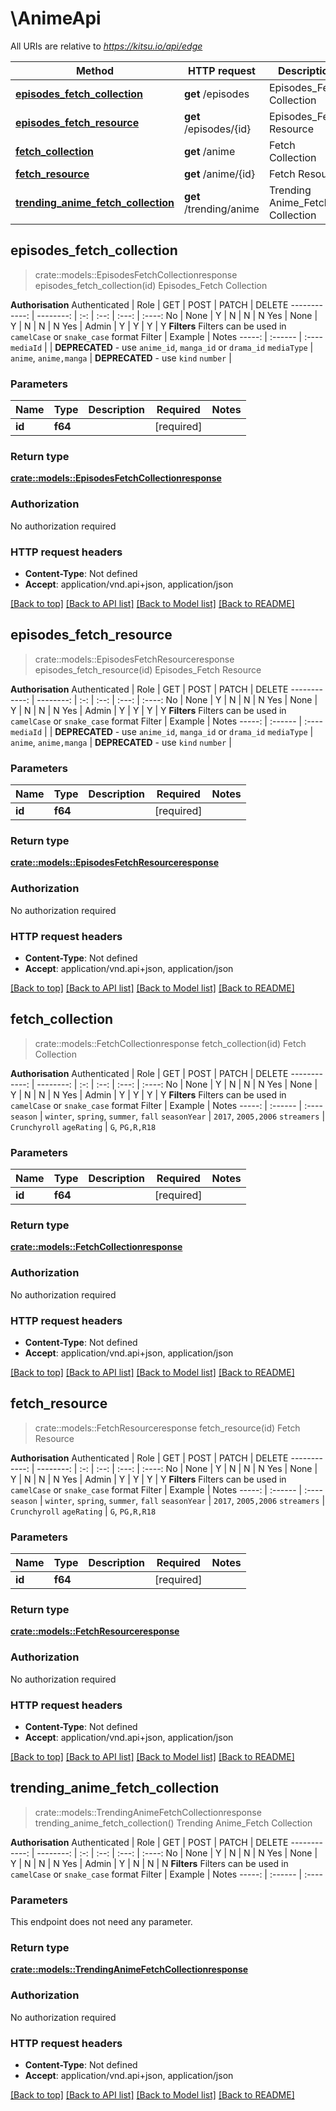 # \AnimeApi

All URIs are relative to *https://kitsu.io/api/edge*

Method | HTTP request | Description
------------- | ------------- | -------------
[**episodes_fetch_collection**](AnimeApi.md#episodes_fetch_collection) | **get** /episodes | Episodes_Fetch Collection
[**episodes_fetch_resource**](AnimeApi.md#episodes_fetch_resource) | **get** /episodes/{id} | Episodes_Fetch Resource
[**fetch_collection**](AnimeApi.md#fetch_collection) | **get** /anime | Fetch Collection
[**fetch_resource**](AnimeApi.md#fetch_resource) | **get** /anime/{id} | Fetch Resource
[**trending_anime_fetch_collection**](AnimeApi.md#trending_anime_fetch_collection) | **get** /trending/anime | Trending Anime_Fetch Collection



## episodes_fetch_collection

> crate::models::EpisodesFetchCollectionresponse episodes_fetch_collection(id)
Episodes_Fetch Collection

**Authorisation**  Authenticated | Role      | GET | POST | PATCH | DELETE ------------: | --------: | :-: | :--: | :---: | :----: No            | None      | Y   | N    | N     | N Yes           | None      | Y   | N    | N     | N Yes           | Admin     | Y   | Y    | Y     | Y  **Filters**  Filters can be used in `camelCase` or `snake_case` format  Filter | Example | Notes -----: | :------ | :---- `mediaId` | | **DEPRECATED** - use `anime_id`, `manga_id` or `drama_id` `mediaType` | `anime`, `anime,manga` | **DEPRECATED** - use `kind` `number` |

### Parameters


Name | Type | Description  | Required | Notes
------------- | ------------- | ------------- | ------------- | -------------
**id** | **f64** |  | [required] |

### Return type

[**crate::models::EpisodesFetchCollectionresponse**](Episodes_FetchCollectionresponse.md)

### Authorization

No authorization required

### HTTP request headers

- **Content-Type**: Not defined
- **Accept**: application/vnd.api+json, application/json

[[Back to top]](#) [[Back to API list]](../README.md#documentation-for-api-endpoints) [[Back to Model list]](../README.md#documentation-for-models) [[Back to README]](../README.md)


## episodes_fetch_resource

> crate::models::EpisodesFetchResourceresponse episodes_fetch_resource(id)
Episodes_Fetch Resource

**Authorisation**  Authenticated | Role      | GET | POST | PATCH | DELETE ------------: | --------: | :-: | :--: | :---: | :----: No            | None      | Y   | N    | N     | N Yes           | None      | Y   | N    | N     | N Yes           | Admin     | Y   | Y    | Y     | Y  **Filters**  Filters can be used in `camelCase` or `snake_case` format  Filter | Example | Notes -----: | :------ | :---- `mediaId` | | **DEPRECATED** - use `anime_id`, `manga_id` or `drama_id` `mediaType` | `anime`, `anime,manga` | **DEPRECATED** - use `kind` `number` |

### Parameters


Name | Type | Description  | Required | Notes
------------- | ------------- | ------------- | ------------- | -------------
**id** | **f64** |  | [required] |

### Return type

[**crate::models::EpisodesFetchResourceresponse**](Episodes_FetchResourceresponse.md)

### Authorization

No authorization required

### HTTP request headers

- **Content-Type**: Not defined
- **Accept**: application/vnd.api+json, application/json

[[Back to top]](#) [[Back to API list]](../README.md#documentation-for-api-endpoints) [[Back to Model list]](../README.md#documentation-for-models) [[Back to README]](../README.md)


## fetch_collection

> crate::models::FetchCollectionresponse fetch_collection(id)
Fetch Collection

**Authorisation**  Authenticated | Role      | GET | POST | PATCH | DELETE ------------: | --------: | :-: | :--: | :---: | :----: No            | None      | Y   | N    | N     | N Yes           | None      | Y   | N    | N     | N Yes           | Admin     | Y   | Y    | Y     | Y  **Filters**  Filters can be used in `camelCase` or `snake_case` format  Filter | Example | Notes -----: | :------ | :---- `season` | `winter`, `spring`, `summer`, `fall` `seasonYear` | `2017`, `2005,2006` `streamers` | `Crunchyroll` `ageRating` | `G`, `PG,R,R18`

### Parameters


Name | Type | Description  | Required | Notes
------------- | ------------- | ------------- | ------------- | -------------
**id** | **f64** |  | [required] |

### Return type

[**crate::models::FetchCollectionresponse**](FetchCollectionresponse.md)

### Authorization

No authorization required

### HTTP request headers

- **Content-Type**: Not defined
- **Accept**: application/vnd.api+json, application/json

[[Back to top]](#) [[Back to API list]](../README.md#documentation-for-api-endpoints) [[Back to Model list]](../README.md#documentation-for-models) [[Back to README]](../README.md)


## fetch_resource

> crate::models::FetchResourceresponse fetch_resource(id)
Fetch Resource

**Authorisation**  Authenticated | Role      | GET | POST | PATCH | DELETE ------------: | --------: | :-: | :--: | :---: | :----: No            | None      | Y   | N    | N     | N Yes           | None      | Y   | N    | N     | N Yes           | Admin     | Y   | Y    | Y     | Y  **Filters**  Filters can be used in `camelCase` or `snake_case` format  Filter | Example | Notes -----: | :------ | :---- `season` | `winter`, `spring`, `summer`, `fall` `seasonYear` | `2017`, `2005,2006` `streamers` | `Crunchyroll` `ageRating` | `G`, `PG,R,R18`

### Parameters


Name | Type | Description  | Required | Notes
------------- | ------------- | ------------- | ------------- | -------------
**id** | **f64** |  | [required] |

### Return type

[**crate::models::FetchResourceresponse**](FetchResourceresponse.md)

### Authorization

No authorization required

### HTTP request headers

- **Content-Type**: Not defined
- **Accept**: application/vnd.api+json, application/json

[[Back to top]](#) [[Back to API list]](../README.md#documentation-for-api-endpoints) [[Back to Model list]](../README.md#documentation-for-models) [[Back to README]](../README.md)


## trending_anime_fetch_collection

> crate::models::TrendingAnimeFetchCollectionresponse trending_anime_fetch_collection()
Trending Anime_Fetch Collection

**Authorisation**  Authenticated | Role      | GET | POST | PATCH | DELETE ------------: | --------: | :-: | :--: | :---: | :----: No            | None      | Y   | N    | N     | N Yes           | None      | Y   | N    | N     | N Yes           | Admin     | Y   | N    | N     | N  **Filters**  Filters can be used in `camelCase` or `snake_case` format  Filter | Example | Notes -----: | :------ | :----

### Parameters

This endpoint does not need any parameter.

### Return type

[**crate::models::TrendingAnimeFetchCollectionresponse**](TrendingAnime_FetchCollectionresponse.md)

### Authorization

No authorization required

### HTTP request headers

- **Content-Type**: Not defined
- **Accept**: application/vnd.api+json, application/json

[[Back to top]](#) [[Back to API list]](../README.md#documentation-for-api-endpoints) [[Back to Model list]](../README.md#documentation-for-models) [[Back to README]](../README.md)

